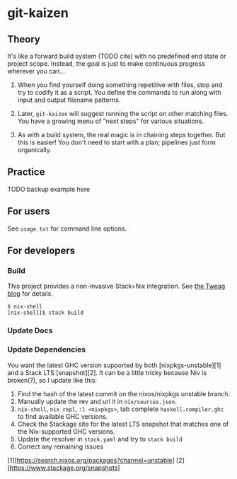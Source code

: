 # git-kaizen

## Theory

It's like a forward build system (TODO cite) with no predefined end state or
project scope. Instead, the goal is just to make continuous progress wherever
you can...

1. When you find yourself doing something repetitive with files, stop and try to
   codify it as a script. You define the commands to run along with input and
   output filename patterns.

2. Later, `git-kaizen` will suggest running the script on other matching files.
   You have a growing menu of "next steps" for various situations.

3. As with a build system, the real magic is in chaining steps together.
   But this is easier! You don't need to start with a plan; pipelines just form
   organically.

## Practice

TODO backup example here

## For users

See `usage.txt` for command line options.

## For developers

### Build

This project provides a non-invasive Stack+Nix integration.
See [the Tweag blog](https://www.tweag.io/blog/2022-06-02-haskell-stack-nix-shell/) for details.

```shell
$ nix-shell
[nix-shell]$ stack build
```

### Update Docs

### Update Dependencies

You want the latest GHC version supported by both [nixpkgs-unstable][1] and a Stack LTS [snapshot][2].
It can be a little tricky because Niv is broken(?), so I update like this:

1. Find the hash of the latest commit on the nixos/nixpkgs unstable branch.
2. Manually update the rev and url it in `nix/sources.json`.
3. `nix-shell`, `nix repl`, `:l <nixpkgs>`, tab complete `haskell.compiler.ghc`<tab> to find available GHC versions.
5. Check the Stackage site for the latest LTS snapshot that matches one of the Nix-supported GHC versions.
6. Update the resolver in `stack.yaml` and try to `stack build`
7. Correct any remaining issues

[1][https://search.nixos.org/packages?channel=unstable]
[2][https://www.stackage.org/snapshots]
